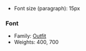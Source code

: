
- Font size (paragraph): 15px

### Font

- Family: [Outfit](https://fonts.google.com/specimen/Outfit)
- Weights: 400, 700


